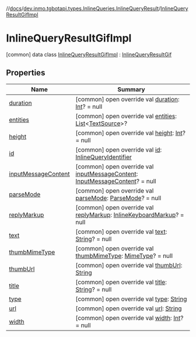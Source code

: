 //[docs](../../../index.md)/[dev.inmo.tgbotapi.types.InlineQueries.InlineQueryResult](../index.md)/[InlineQueryResultGifImpl](index.md)



# InlineQueryResultGifImpl  
 [common] data class [InlineQueryResultGifImpl](index.md) : [InlineQueryResultGif](../../dev.inmo.tgbotapi.types.InlineQueries.InlineQueryResult.abstracts.results.gif/-inline-query-result-gif/index.md)   


## Properties  
  
|  Name |  Summary | 
|---|---|
| <a name="dev.inmo.tgbotapi.types.InlineQueries.InlineQueryResult/InlineQueryResultGifImpl/duration/#/PointingToDeclaration/"></a>[duration](duration.md)| <a name="dev.inmo.tgbotapi.types.InlineQueries.InlineQueryResult/InlineQueryResultGifImpl/duration/#/PointingToDeclaration/"></a> [common] open override val [duration](duration.md): [Int](https://kotlinlang.org/api/latest/jvm/stdlib/kotlin/-int/index.html)? = null   <br>|
| <a name="dev.inmo.tgbotapi.types.InlineQueries.InlineQueryResult/InlineQueryResultGifImpl/entities/#/PointingToDeclaration/"></a>[entities](entities.md)| <a name="dev.inmo.tgbotapi.types.InlineQueries.InlineQueryResult/InlineQueryResultGifImpl/entities/#/PointingToDeclaration/"></a> [common] open override val [entities](entities.md): [List](https://kotlinlang.org/api/latest/jvm/stdlib/kotlin.collections/-list/index.html)<[TextSource](../../dev.inmo.tgbotapi.CommonAbstracts/-text-source/index.md)>?   <br>|
| <a name="dev.inmo.tgbotapi.types.InlineQueries.InlineQueryResult/InlineQueryResultGifImpl/height/#/PointingToDeclaration/"></a>[height](height.md)| <a name="dev.inmo.tgbotapi.types.InlineQueries.InlineQueryResult/InlineQueryResultGifImpl/height/#/PointingToDeclaration/"></a> [common] open override val [height](height.md): [Int](https://kotlinlang.org/api/latest/jvm/stdlib/kotlin/-int/index.html)? = null   <br>|
| <a name="dev.inmo.tgbotapi.types.InlineQueries.InlineQueryResult/InlineQueryResultGifImpl/id/#/PointingToDeclaration/"></a>[id](id.md)| <a name="dev.inmo.tgbotapi.types.InlineQueries.InlineQueryResult/InlineQueryResultGifImpl/id/#/PointingToDeclaration/"></a> [common] open override val [id](id.md): [InlineQueryIdentifier](../../dev.inmo.tgbotapi.types/index.md#%5Bdev.inmo.tgbotapi.types%2FInlineQueryIdentifier%2F%2F%2FPointingToDeclaration%2F%5D%2FClasslikes%2F625018081)   <br>|
| <a name="dev.inmo.tgbotapi.types.InlineQueries.InlineQueryResult/InlineQueryResultGifImpl/inputMessageContent/#/PointingToDeclaration/"></a>[inputMessageContent](input-message-content.md)| <a name="dev.inmo.tgbotapi.types.InlineQueries.InlineQueryResult/InlineQueryResultGifImpl/inputMessageContent/#/PointingToDeclaration/"></a> [common] open override val [inputMessageContent](input-message-content.md): [InputMessageContent](../../dev.inmo.tgbotapi.types.InlineQueries.abstracts/-input-message-content/index.md)? = null   <br>|
| <a name="dev.inmo.tgbotapi.types.InlineQueries.InlineQueryResult/InlineQueryResultGifImpl/parseMode/#/PointingToDeclaration/"></a>[parseMode](parse-mode.md)| <a name="dev.inmo.tgbotapi.types.InlineQueries.InlineQueryResult/InlineQueryResultGifImpl/parseMode/#/PointingToDeclaration/"></a> [common] open override val [parseMode](parse-mode.md): [ParseMode](../../dev.inmo.tgbotapi.types.ParseMode/-parse-mode/index.md)? = null   <br>|
| <a name="dev.inmo.tgbotapi.types.InlineQueries.InlineQueryResult/InlineQueryResultGifImpl/replyMarkup/#/PointingToDeclaration/"></a>[replyMarkup](reply-markup.md)| <a name="dev.inmo.tgbotapi.types.InlineQueries.InlineQueryResult/InlineQueryResultGifImpl/replyMarkup/#/PointingToDeclaration/"></a> [common] open override val [replyMarkup](reply-markup.md): [InlineKeyboardMarkup](../../dev.inmo.tgbotapi.types.buttons/-inline-keyboard-markup/index.md)? = null   <br>|
| <a name="dev.inmo.tgbotapi.types.InlineQueries.InlineQueryResult/InlineQueryResultGifImpl/text/#/PointingToDeclaration/"></a>[text](text.md)| <a name="dev.inmo.tgbotapi.types.InlineQueries.InlineQueryResult/InlineQueryResultGifImpl/text/#/PointingToDeclaration/"></a> [common] open override val [text](text.md): [String](https://kotlinlang.org/api/latest/jvm/stdlib/kotlin/-string/index.html)? = null   <br>|
| <a name="dev.inmo.tgbotapi.types.InlineQueries.InlineQueryResult/InlineQueryResultGifImpl/thumbMimeType/#/PointingToDeclaration/"></a>[thumbMimeType](thumb-mime-type.md)| <a name="dev.inmo.tgbotapi.types.InlineQueries.InlineQueryResult/InlineQueryResultGifImpl/thumbMimeType/#/PointingToDeclaration/"></a> [common] open override val [thumbMimeType](thumb-mime-type.md): [MimeType](../../dev.inmo.tgbotapi.utils/-mime-type/index.md)? = null   <br>|
| <a name="dev.inmo.tgbotapi.types.InlineQueries.InlineQueryResult/InlineQueryResultGifImpl/thumbUrl/#/PointingToDeclaration/"></a>[thumbUrl](thumb-url.md)| <a name="dev.inmo.tgbotapi.types.InlineQueries.InlineQueryResult/InlineQueryResultGifImpl/thumbUrl/#/PointingToDeclaration/"></a> [common] open override val [thumbUrl](thumb-url.md): [String](https://kotlinlang.org/api/latest/jvm/stdlib/kotlin/-string/index.html)   <br>|
| <a name="dev.inmo.tgbotapi.types.InlineQueries.InlineQueryResult/InlineQueryResultGifImpl/title/#/PointingToDeclaration/"></a>[title](title.md)| <a name="dev.inmo.tgbotapi.types.InlineQueries.InlineQueryResult/InlineQueryResultGifImpl/title/#/PointingToDeclaration/"></a> [common] open override val [title](title.md): [String](https://kotlinlang.org/api/latest/jvm/stdlib/kotlin/-string/index.html)? = null   <br>|
| <a name="dev.inmo.tgbotapi.types.InlineQueries.InlineQueryResult/InlineQueryResultGifImpl/type/#/PointingToDeclaration/"></a>[type](type.md)| <a name="dev.inmo.tgbotapi.types.InlineQueries.InlineQueryResult/InlineQueryResultGifImpl/type/#/PointingToDeclaration/"></a> [common] open override val [type](type.md): [String](https://kotlinlang.org/api/latest/jvm/stdlib/kotlin/-string/index.html)   <br>|
| <a name="dev.inmo.tgbotapi.types.InlineQueries.InlineQueryResult/InlineQueryResultGifImpl/url/#/PointingToDeclaration/"></a>[url](url.md)| <a name="dev.inmo.tgbotapi.types.InlineQueries.InlineQueryResult/InlineQueryResultGifImpl/url/#/PointingToDeclaration/"></a> [common] open override val [url](url.md): [String](https://kotlinlang.org/api/latest/jvm/stdlib/kotlin/-string/index.html)   <br>|
| <a name="dev.inmo.tgbotapi.types.InlineQueries.InlineQueryResult/InlineQueryResultGifImpl/width/#/PointingToDeclaration/"></a>[width](width.md)| <a name="dev.inmo.tgbotapi.types.InlineQueries.InlineQueryResult/InlineQueryResultGifImpl/width/#/PointingToDeclaration/"></a> [common] open override val [width](width.md): [Int](https://kotlinlang.org/api/latest/jvm/stdlib/kotlin/-int/index.html)? = null   <br>|

